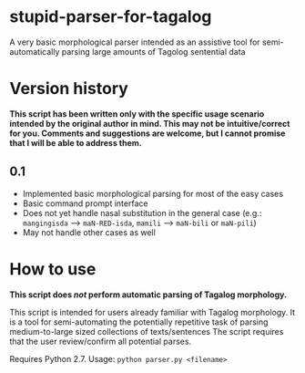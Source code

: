 # stupid-parser-for-tagalog
A very basic morphological parser intended as an assistive tool for semi-automatically parsing large amounts of Tagolog sentential data

# Version history
**This script has been written only with the specific usage scenario intended by the original author in mind. This may not be intuitive/correct for you. Comments and suggestions are welcome, but I cannot promise that I will be able to address them.**

## 0.1
- Implemented basic morphological parsing for most of the easy cases
- Basic command prompt interface
- Does not yet handle nasal substitution in the general case (e.g.: `mangingisda` --> `maN-RED-isda`, `mamili` --> `maN-bili` or `maN-pili`)
- May not handle other cases as well

# How to use
**This script does _not_ perform automatic parsing of Tagalog morphology.**

This script is intended for users already familiar with Tagalog morphology.
It is a tool for semi-automating the potentially repetitive task of parsing medium-to-large sized collections of texts/sentences
The script requires that the user review/confirm all potential parses.

Requires Python 2.7.
Usage: `python parser.py <filename>`
